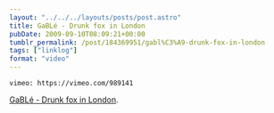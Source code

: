 ```yaml
---
layout: "../../../layouts/posts/post.astro"
title: GaBLé - Drunk fox in London
pubDate: 2009-09-10T08:09:21+00:00
tumblr_permalink: /post/184369951/gabl%C3%A9-drunk-fox-in-london
tags: ["linklog"]
format: "video"
---
```


`vimeo: https://vimeo.com/989141`

[GaBLé - Drunk fox in London][1].

[1]: http://vimeo.com/989141
